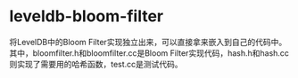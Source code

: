 # leveldb-bloom-filter
将LevelDB中的Bloom Filter实现独立出来，可以直接拿来嵌入到自己的代码中。
其中，bloomfilter.h和bloomfilter.cc是Bloom Filter实现代码，hash.h和hash.cc则实现了需要用的哈希函数，test.cc是测试代码。

